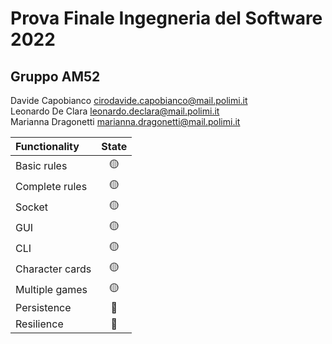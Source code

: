 # Prova Finale Ingegneria del Software 2022
## Gruppo AM52
Davide Capobianco cirodavide.capobianco@mail.polimi.it <br>
Leonardo De Clara leonardo.declara@mail.polimi.it <br>
Marianna Dragonetti marianna.dragonetti@mail.polimi.it

| Functionality    |                       State                        |
|:-----------------|:--------------------------------------------------:|
| Basic rules      | 🟡 |
| Complete rules   | 🟡 |
| Socket           | 🟡 |
| GUI              | 🟡 |
| CLI              | 🟡 |
| Character cards  | 🟡 |
| Multiple games   | 🟡 |
| Persistence      | 🔴 |
| Resilience       | 🔴 |
